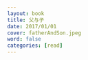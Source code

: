 ```yaml
---
layout: book
title: 父与子
date: 2017/01/01
cover: fatherAndSon.jpeg
word: false
categories: [read]
---
```

